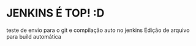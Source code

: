 # JENKINS É TOP! :D

teste de envio para o git e compilação auto no jenkins
Edição de arquivo para build automática

